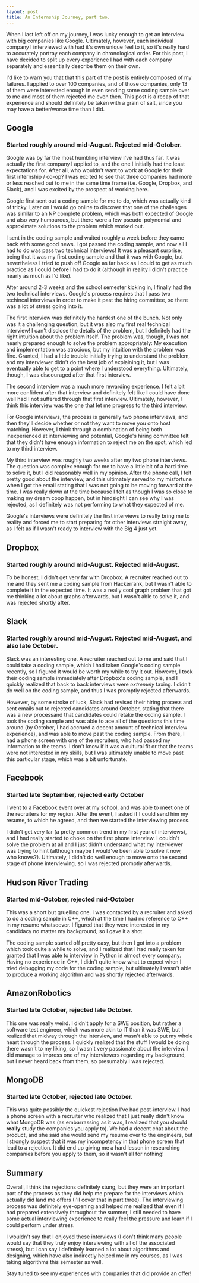 ```yaml
---
layout: post
title: An Internship Journey, part two.
---
```


When I last left off on my journey, I was lucky enough to get an interview
with big companies like Google. Ultimately, however, each individual 
company I interviewed with had it's own unique feel to it, so it's really
hard to accurately portray each company in chronological order. For this
post, I have decided to split up every experience I had with each company
separately and essentially describe them on their own.

I'd like to warn you that that this part of the post is entirely composed of
my failures. I applied to over 100 companies, and of those companies, only
13 of them were interested enough in even sending some coding sample over to
me and most of them rejected me even then. This post is a recap of that
experience and should definitely be taken with a grain of salt, since you
may have a better/worse time than I did.

## Google
### Started roughly around mid-August. Rejected mid-October.

Google was by far the most humbling interview I've had thus far. It was 
actually the first company I applied to, and the one I initially had the least
expectations for. After all, who wouldn't want to work at Google for their 
first internship / co-op? I was excited to see that three companies had
more or less reached out to me in the same time frame (i.e. Google, Dropbox,
and Slack), and I was excited by the prospect of working here.

Google first sent out a coding sample for me to do, which was actually kind
of tricky. Later on I would go online to discover that one of the challenges
was similar to an NP complete problem, which was both expected of Google and
also very humourous, but there were a few pseudo-polynomial and approximate
solutions to the problem which worked out.

I sent in the coding sample and waited roughly a week before they came back
with some good news. I got passed the coding sample, and now all I had to
do was pass two technical interviews! It was a pleasant surprise, being that
it was my first coding sample and that it was with Google, but nevertheless I
tried to push off Google as far back as I could to get as much practice as I 
could before I had to do it (although in reality I didn't practice nearly as
much as I'd like).

After around 2-3 weeks and the school semester kicking in, I finally had the
two technical interviews. Google's process requires that I pass two techincal
interviews in order to make it past the hiring committee, so there was a lot of
stress going into it.

The first interview was definitely the hardest one of the bunch. Not only was
it a challenging question, but it was also my first real technical interview!
I can't disclose the details of the problem, but I definitely had the right
intuition about the problem itself. The problem was, though, I was not nearly
prepared enough to solve the problem appropriately: My execution and
implementation was atrocious, but my intuition with the problem was fine.
Granted, I had a little trouble initially trying to understand the problem, and
my interviewer didn't do the best job of explaining it, but I was eventually
able to get to a point where I understood everything. Ultimately, though, I was
discouraged after that first interview.

The second interview was a much more rewarding experience. I felt a bit more
confident after that interview and definitely felt like I could have done well
had I not suffered through that first interview. Ultimately, however, I think
this interview was the one that let me progress to the third interview.

For Google interviews, the process is generally two phone interviews, and then
they'll decide whether or not they want to move you onto host matching. However,
I think through a combination of being both inexperienced at interviewing and
potential, Google's hiring committee felt that they didn't have enough information
to reject me on the spot, which led to my third interview.

My third interview was roughly two weeks after my two phone interviews. 
The question was complex enough for me to have a little bit of a hard 
time to solve it, but I did reasonably well in my opinion. 
After the phone call, I felt pretty good about the interview, and this 
ultimately served to my misfortune when I got the email stating that I was 
not going to be moving forward at the time. I was really down at the time 
because I felt as though I was so close to making my dream coop happen, but 
in hindsight I can see why I was rejected, as I definitely was not performing 
to what they expected of me.

Google's interviews were definitely the first interviews to really bring me to 
reality and forced me to start preparing for other interviews straight away,
 as I felt as if I wasn't ready to interview with the Big 4 just yet.

## Dropbox
### Started roughly around mid-August. Rejected mid-August.

To be honest, I didn't get very far with Dropbox. A recruiter reached out to me
and they sent me a coding sample from Hackerrank, but I wasn't able to 
complete it in the expected time. It was a really cool graph problem that
got me thinking a lot about graphs afterwards, but I wasn't able to solve 
it, and was rejected shortly after.

## Slack
### Started roughly around mid-August. Rejected mid-August, and also late October.

Slack was an interesting one. A recruiter reached out to me and said that I 
could take a coding sample, which I had taken Google's coding sample 
recently, so I figured it would be worth my while to try it out. 
However, I took their coding sample immediately after Dropbox's coding 
sample, and I quickly realized that back to back interviews were *extremely* 
taxing. I didn't do well on the coding sample, and thus I was promptly
rejected afterwards.

However, by some stroke of luck, Slack had revised their hiring process and
sent  emails out to rejected candidates around October, stating that there was
a new processand that candidates could retake the coding sample. I took the 
coding sample and was able to ace all of the questions this time around 
(by October, I had accrued a decent amount of technical interview 
experience), and was able to move past the coding sample. From there, I 
had a phone screen with one of the recruiters, who had passed my information
to the teams. I don't know if it was a cultural fit or that the teams were
not interested in my skills, but I was ultimately unable to move past 
this particular stage, which was a bit unfortunate.

## Facebook
### Started late September, rejected early October

I went to a Facebook event over at my school, and was able to meet 
one of the recruiters for my region. After the event, I asked if I could 
send him my resume, to which he agreed, and then we started the interviewing
 process.

I didn't get very far (a pretty common trend in my first year of interviews),
 and I had really started to choke on the first phone interview. I couldn't
solve the problem at all and I just didn't understand what my interviewer
was trying to hint (although maybe I would've been able to solve it now, who
knows?). Ultimately, I didn't do well enough to move onto the second stage
of phone interviewing, so I was rejected promptly afterwards.

## Hudson River Trading
### Started mid-October, rejected mid-October

This was a short but gruelling one. I was contacted by a recruiter and asked
to do a coding sample in C++, which at the time I had no reference to C++ in 
my resume whatsoever. I figured that they were interested in my candidacy no
matter my background, so I gave it a shot.

The coding sample started off pretty easy, but then I got into a problem which
took quite a while to solve, and I realized that I had really taken for granted
that I was able to interview in Python in almost every company. Having no 
experience in C++, I didn't quite know what to expect when I tried debugging my
code for the coding sample, but ultimately I wasn't able to produce a working
algorithm and was shortly rejected afterwards.

## AmazonRobotics
### Started late October, rejected late October.

This one was really weird. I didn't apply for a SWE position, but rather a 
software test engineer, which was more akin to IT than it was SWE, but I 
realized that midway through the interview, and wasn't able to put my whole
heart through the process. I quickly realized that the stuff I would be doing
there wasn't to my liking, so I wasn't very passionate about the interview.
I did manage to impress one of my interviewers regarding my background, but
I never heard back from them, so presumably I was rejected.

## MongoDB
### Started late October, rejected late October.

This was quite possibly the quickest rejection I've had post-interview. I had
a phone screen with a recruiter who realized that I just really didn't know 
what MongoDB was (as embarrassing as it was, I realized that you should 
**really** study the companies you apply to). We had a decent chat about the
product, and she said she would send my resume over to the engineers, but I
strongly suspect that it was my incompetency in that phone screen that lead
to a rejection. It did end up giving me a hard lesson in researching companies
before you apply to them, so it wasn't all for nothing!

## Summary

Overall, I think the rejections definitely stung, but they were an important
part of the process as they did help me prepare for the interviews which
actually did land me offers (I'll cover that in part three). The interviewing
process was definitely eye-opening and helped me realized that even if I had
prepared extensively throughout the summer, I still needed to have some actual
interviewing experience to really feel the pressure and learn if I could 
perform under stress.

I wouldn't say that I enjoyed these interviews (I don't think many people would
say that they truly enjoy interviewing with all of the associated stress), but
I can say I definitely learned a lot about algorithms and designing, which
have also indirectly helped me in my courses, as I was taking algorithms this 
semester as well.

Stay tuned to see my experiences with companies that did provide an offer!
